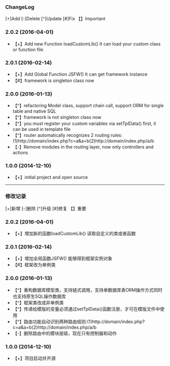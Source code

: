 ### ChangeLog
[+]Add [-]Delete [^]Update [#]Fix 【】Important

### 2.0.2 (2016-04-01)
* 【+】Add new Function loadCustomLib() It can load your custom class or function file

### 2.0.1 (2016-02-14)
* 【+】Add Global Function JSFW() It can get framework instance
* 【#】framework is singleton class now

### 2.0.0 (2016-01-13)
* 【^】refactoring Model class, support chain call, support ORM for single table and native SQL
* 【^】framework is not singleton class now
* 【^】you must register your custom variables via setTplData() first, it can be used in template file
* 【^】router automatically recognizes 2 routing rules:(1)http://domain/index.php?c=a&a=b(2)http://domain/index.php/a/b
* 【-】Remove modules in the routing layer, now only controllers and actions

### 1.0.0 (2014-12-10)
* 【+】initial project and open source

---

### 修改记录
[+]新增 [-]删除 [^]升级 [#]修复 【】重要

### 2.0.2 (2016-04-01)
* 【+】增加新的函数loadCustomLib() 读取自定义的类或者函数

### 2.0.1 (2016-02-14)
* 【+】增加全局函数JSFW() 能够得到框架实例对象
* 【#】框架改为单例类

### 2.0.0 (2016-01-13)
* 【^】重构数据库模型类，支持链式调用，支持单数据库表ORM操作方式同时也支持原生SQL操作数据库
* 【^】框架类改成非单例类
* 【^】传递给模版的变量必须通过setTplData()函数注册，才可在模版文件中使用
* 【^】路由功能自动识别两种路由规则:(1)http://domain/index.php?c=a&a=b(2)http://domain/index.php/a/b
* 【-】删除路由中的模块层级，现在只有控制器和动作

### 1.0.0 (2014-12-10)
* 【+】项目启动并开源
